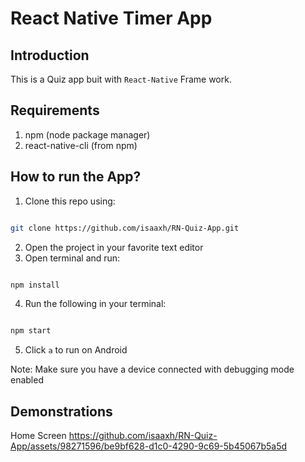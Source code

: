 # React Native Timer App

## Introduction

This is a Quiz app buit with `React-Native` Frame work.

## Requirements

1. npm (node package manager)
2. react-native-cli (from npm)

## How to run the App?

1. Clone this repo using:

```bash

git clone https://github.com/isaaxh/RN-Quiz-App.git

```

2. Open the project in your favorite text editor
3. Open terminal and run:

```bash

npm install

```

4. Run the following in your terminal:

```bash

npm start

```

5. Click `a` to run on Android

Note: Make sure you have a device connected with debugging mode enabled

## Demonstrations

Home Screen
https://github.com/isaaxh/RN-Quiz-App/assets/98271596/be9bf628-d1c0-4290-9c69-5b45067b5a5d

